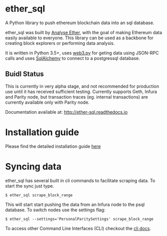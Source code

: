 # ether_sql
A Python library to push ethereum blockchain data into an sql database.

ether_sql was built by [Analyse Ether](https://www.analyseether.com/), with the goal of making Ethereum data easily available to everyone. This library can be used as a backbone for creating block explorers or performing data analysis.

It is written in Python 3.5+, uses [web3.py](https://github.com/ethereum/web3.py) for geting data using JSON-RPC calls and uses [SqlAlchemy](http://docs.sqlalchemy.org/en/latest/) to connect to a postgressql database.


## Buidl Status
This is currently in very alpha stage, and not recommended for production use until it has received sufficient testing.
Currently supports Geth, Infura and Parity node, but transaction traces (eg. internal transactions) are currently available only with Parity node.

Documentation available at: http://ether-sql.readthedocs.io

# Installation guide

Please find the detailed installation guide [here](http://ether-sql.readthedocs.io/en/latest/installation.html)


# Syncing data
ether_sql has several built in cli commands to facilitate scraping data. To start the sync just type.


`$ ether_sql scrape_block_range `

This will start start pushing the data from an Infura node to the psql database. To switch nodes use the settings flag:


`$ ether_sql --settings='PersonalParitySettings' scrape_block_range `


To access other Command Line Interfaces (CLI) checkout the [cli docs](http://ether-sql.readthedocs.io/en/latest/api/cli.html).
